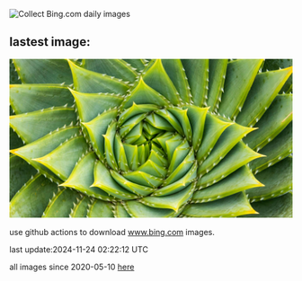 ![Collect Bing.com daily images](https://github.com/counter2015/bing-daily-images/workflows/Collect%20Bing.com%20daily%20images/badge.svg)
## lastest image:
![](images/img.jpg)

use github actions to download www.bing.com images.

last update:2024-11-24 02:22:12 UTC

all images since 2020-05-10 [here](https://github.com/counter2015/bing-daily-images/tree/master/images) 
